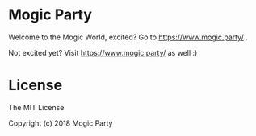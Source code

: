 # Mogic Party

Welcome to the Mogic World, excited?  Go to https://www.mogic.party/ .

Not excited yet?  Visit https://www.mogic.party/ as well :)


# License
The MIT License

Copyright (c) 2018 Mogic Party
